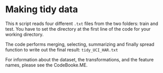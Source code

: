 # Making tidy data

This `R` script reads four different `.txt` files from the two folders: train and test. You have to set the directory at the first line of the code for your working directory. 

The code performs merging, selecting, summarizing and finally spread function to write out the final result: `tidy_UCI_HAR.txt`

For information about the dataset, the transformations, and the feature names, please see the CodeBooke.ME. 

